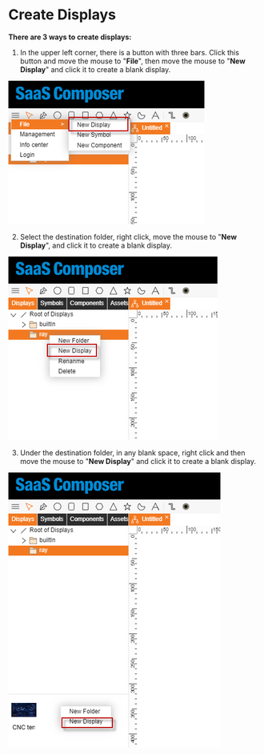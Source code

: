 # Create Displays

**There are 3 ways to create displays:**
1.	In the upper left corner, there is a button with three bars. 
Click this button and move the mouse to "**File**", then move the mouse to "**New Display**" and click it to create a blank display.

![创建图纸1v2.png](image008.png)

2.	Select the destination folder, right click, move the mouse to "**New Display**", and click it to create a blank display.

![创建图纸2v2.png](image009.png)

3. Under the destination folder, in any blank space, right click and then move the mouse to "**New Display**" and click it to create a blank display.

![创建图纸3v2.png](image010.png)

